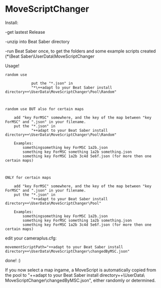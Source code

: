 # MoveScriptChanger


Install:


-get lastest Release

-unzip into Beat Saber directory

-run Beat Saber once, to get the folders and some example scripts created
	(*\Beat Saber\UserData\MoveScriptChanger

Usage!


	random use

                put the "*.json" in
                "*\++adapt to your Beat Saber install directory++\UserData\MoveScriptChanger\Pool\Random"



	random use BUT also for certain maps
	
		add "key ForMSC" somewhere, and the key of the map between "key ForMSC" and ".json" in your filename.
		put the "*.json" in
                "++adapt to your Beat Saber install directory++\UserData\MoveScriptChanger\Pool\Random"
		
		Examples:
			somethingsomething key ForMSC 1a2b.json
			something key ForMSC something 1a2b something.json
			something key ForMSC 1a2b 3c4d 5e6f.json (for more then one certain maps)
	
	
	
	ONLY for certain maps
	
		add "key ForMSC" somewhere, and the key of the map between "key ForMSC" and ".json" in your filename.
		put the "*.json" in
                "++adapt to your Beat Saber install directory++\UserData\MoveScriptChanger\Pool"
		
		Examples:
			somethingsomething key ForMSC 1a2b.json
			something key ForMSC something 1a2b something.json
			something key ForMSC 1a2b 3c4d 5e6f.json (for more then one certain maps)
		
	
	
edit your cameraplus.cfg:

	movementScriptPath="++adapt to your Beat Saber install directory++\UserData\MoveScriptChanger\changedByMSC.json"



done! :)	

If you now select a map ingame, a MoveScript is automatically copied from the pool to
	"++adapt to your Beat Saber install directory++\UserData\ MoveScriptChanger\changedByMSC.json", either randomly or determined.
